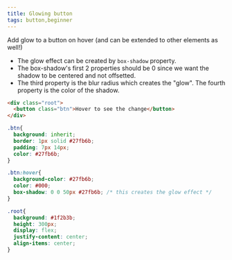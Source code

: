 ```yaml
---
title: Glowing button
tags: button,beginner
---
```


Add glow to a button on hover (and can be extended to other elements as well!)

- The glow effect can be created by `box-shadow` property.
- The box-shadow's first 2 properties should be 0 since we want the shadow to be centered and not offsetted.
- The third property is the blur radius which creates the "glow". The fourth property is the color of the shadow.

```html
<div class="root">
  <button class="btn">Hover to see the change</button>
</div>
```

```css
.btn{
  background: inherit;
  border: 1px solid #27fb6b;
  padding: 7px 14px;
  color: #27fb6b;
}

.btn:hover{
  background-color: #27fb6b;
  color: #000;
  box-shadow: 0 0 50px #27fb6b; /* this creates the glow effect */
}

.root{
  background: #1f2b3b;
  height: 300px;
  display: flex;
  justify-content: center;
  align-items: center;
}
```
